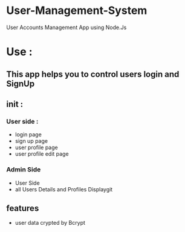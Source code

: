 # User-Management-System
User Accounts Management App using Node.Js

# Use :
## This app helps you to control users login and SignUp


## init :

### User side :
- login page
- sign up page
- user profile page
- user profile edit page

### Admin Side

- User Side
- all Users Details and Profiles Displaygit

## features
- user data crypted by Bcrypt